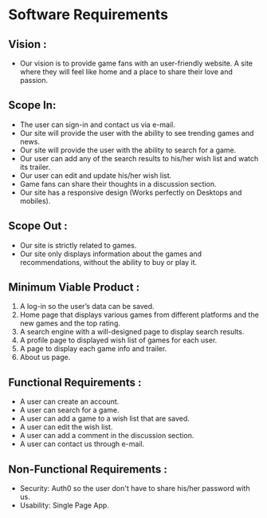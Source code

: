 # Software Requirements
## Vision :
* Our vision is to provide game fans with an user-friendly website. A site where they will feel like home and a place to share their love and passion.

## Scope In:
* The user can sign-in and contact us via e-mail.
* Our site will provide the user with the ability to see trending games and news.
* Our site will provide the user with the ability to search for a game.
* Our user can add any of the search results to his/her wish list and watch its trailer.
* Our user can edit and update his/her wish list.
* Game fans can share their thoughts in a discussion section.
* Our site has a responsive design (Works perfectly on Desktops and mobiles).

## Scope Out :
* Our site is strictly related to games.
* Our site only displays information about the games and recommendations, without the ability to buy or play it.

## Minimum Viable Product :
1. A log-in so the user’s data can be saved.
2. Home page that displays various games from different platforms and the new games and the top rating.
3. A search engine with a will-designed page to display search results.
4. A profile page to displayed wish list of games for each user.
5. A page to display each game info and trailer.
6. About us page.

## Functional Requirements :
* A user can create an account.
* A user can search for a game.
* A user can add a game to a wish list that are saved.
* A user can edit the wish list.
* A user can add a comment in the discussion section.
* A user can contact us through e-mail.

## Non-Functional Requirements :
* Security: Auth0 so the user don't have to share his/her password with us.
* Usability: Single Page App.